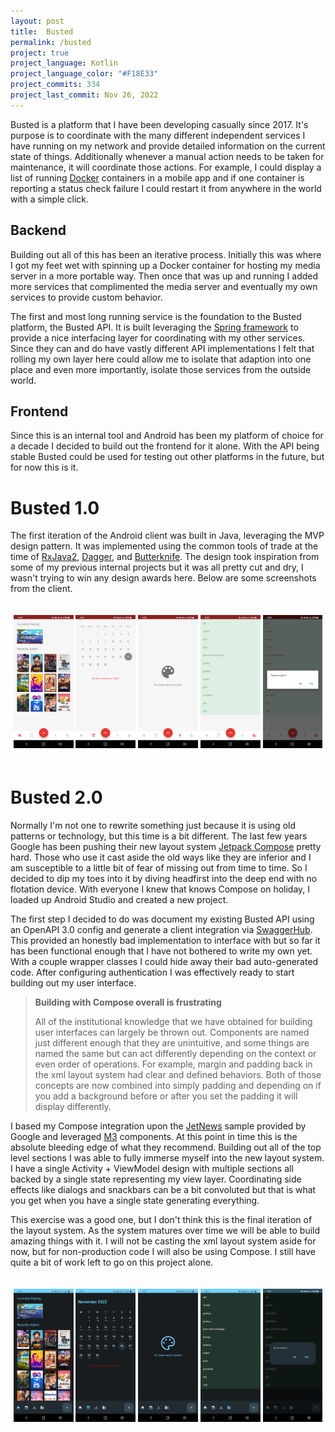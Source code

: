 ```yaml
---
layout: post
title:  Busted
permalink: /busted
project: true
project_language: Kotlin
project_language_color: "#F18E33"
project_commits: 334
project_last_commit: Nov 26, 2022
---
```


Busted is a platform that I have been developing casually since 2017. It\'s purpose is to coordinate with the many different independent services I have running on my network and provide detailed information on the current state of things. Additionally whenever a manual action needs to be taken for maintenance, it will coordinate those actions. For example, I could display a list of running [Docker](https://www.docker.com/) containers in a mobile app and if one container is reporting a status check failure I could restart it from anywhere in the world with a simple click.



Backend
-------
Building out all of this has been an iterative process. Initially this was where I got my feet wet with spinning up a Docker container for hosting my media server in a more portable way. Then once that was up and running I added more services that complimented the media server and eventually my own services to provide custom behavior.

The first and most long running service is the foundation to the Busted platform, the Busted API. It is built leveraging the [Spring framework](https://docs.spring.io/spring/docs/current/spring-framework-reference/overview.html) to provide a nice interfacing layer for coordinating with my other services. Since they can and do have vastly different API implementations I felt that rolling my own layer here could allow me to isolate that adaption into one place and even more importantly, isolate those services from the outside world.



Frontend
--------
Since this is an internal tool and Android has been my platform of choice for a decade I decided to build out the frontend for it alone. With the API being stable Busted could be used for testing out other platforms in the future, but for now this is it.

Busted 1.0
==========
The first iteration of the Android client was built in Java, leveraging the MVP design pattern. It was implemented using the common tools of trade at the time of [RxJava2](https://github.com/ReactiveX/RxJava), [Dagger](https://google.github.io/dagger/), and [Butterknife](https://github.com/JakeWharton/butterknife). The design took inspiration from some of my previous internal projects but it was all pretty cut and dry, I wasn't trying to win any design awards here. Below are some screenshots from the client.

<p align="center" style="padding-top:20px;padding-bottom:20px;">
  <img src="/assets/busted/v1_image1.png" width="19%" />
  <img src="/assets/busted/v1_image2.png" width="19%" />
  <img src="/assets/busted/v1_image3.png" width="19%" />
  <img src="/assets/busted/v1_image4.png" width="19%" />
  <img src="/assets/busted/v1_image5.png" width="19%" />
</p>

Busted 2.0
==========
Normally I'm not one to rewrite something just because it is using old patterns or technology, but this time is a bit different. The last few years Google has been pushing their new layout system [Jetpack Compose](https://developer.android.com/jetpack/compose) pretty hard. Those who use it cast aside the old ways like they are inferior and I am susceptible to a little bit of fear of missing out from time to time. So I decided to dip my toes into it by diving headfirst into the deep end with no flotation device. With everyone I knew that knows Compose on holiday, I loaded up Android Studio and created a new project.

The first step I decided to do was document my existing Busted API using an OpenAPI 3.0 config and generate a client integration via [SwaggerHub](https://swagger.io/tools/swaggerhub/). This provided an honestly bad implementation to interface with but so far it has been functional enough that I have not bothered to write my own yet. With a couple wrapper classes I could hide away their bad auto-generated code. After configuring authentication I was effectively ready to start building out my user interface.


> **Building with Compose overall is frustrating**
>
> All of the institutional knowledge that we have obtained for building user interfaces can largely be thrown out. Components are named just different enough that they are unintuitive, and some things are named the same but can act differently depending on the context or even order of operations. For example, margin and padding back in the xml layout system had clear and defined behaviors. Both of those concepts are now combined into simply padding and depending on if you add a background before or after you set the padding it will display differently.


I based my Compose integration upon the [JetNews](https://github.com/android/compose-samples/tree/main/JetNews) sample provided by Google and leveraged [M3](https://m3.material.io/) components. At this point in time this is the absolute bleeding edge of what they recommend. Building out all of the top level sections I was able to fully immerse myself into the new layout system. I have a single Activity + ViewModel design with multiple sections all backed by a single state representing my view layer. Coordinating side effects like dialogs and snackbars can be a bit convoluted but that is what you get when you have a single state generating everything.

This exercise was a good one, but I don't think this is the final iteration of the layout system. As the system matures over time we will be able to build amazing things with it. I will not be casting the xml layout system aside for now, but for non-production code I will also be using Compose. I still have quite a bit of work left to go on this project alone.

<p align="center" style="padding-top:20px;padding-bottom:20px;">
  <img src="/assets/busted/v2_image1.png" width="19%" />
  <img src="/assets/busted/v2_image2.png" width="19%" />
  <img src="/assets/busted/v2_image3.png" width="19%" />
  <img src="/assets/busted/v2_image4.png" width="19%" />
  <img src="/assets/busted/v2_image5.png" width="19%" />
</p>
